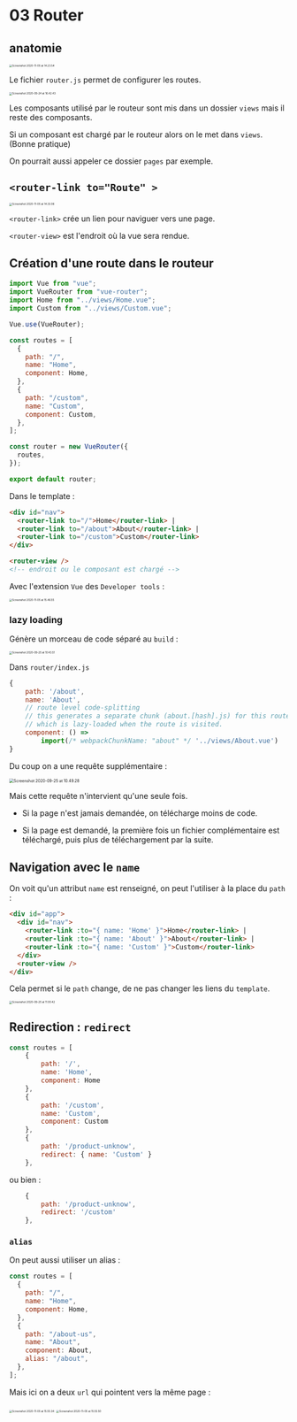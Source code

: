 # 03 Router

## anatomie

<img src="assets/Screenshot2020-11-05at14.23.54.png" alt="Screenshot 2020-11-05 at 14.23.54" style="zoom:33%;" />

Le fichier `router.js` permet de configurer les routes.

<img src="assets/Screenshot2020-09-24at16.42.43.png" alt="Screenshot 2020-09-24 at 16.42.43" style="zoom:33%;" />

Les composants utilisé par le routeur sont mis dans un dossier `views` mais il reste des composants.

Si un composant est chargé par le routeur alors on le met dans `views`. (Bonne pratique)

On pourrait aussi appeler ce dossier `pages` par exemple.

## `<router-link to="Route" >`

 <img src="assets/Screenshot2020-11-05at14.33.06.png" alt="Screenshot 2020-11-05 at 14.33.06" style="zoom:33%;" />

`<router-link>` crée un lien pour naviguer vers une page.

`<router-view>` est l'endroit où la vue sera rendue.

## Création d'une route dans le routeur

```js
import Vue from "vue";
import VueRouter from "vue-router";
import Home from "../views/Home.vue";
import Custom from "../views/Custom.vue";

Vue.use(VueRouter);

const routes = [
  {
    path: "/",
    name: "Home",
    component: Home,
  },
  {
    path: "/custom",
    name: "Custom",
    component: Custom,
  },
];

const router = new VueRouter({
  routes,
});

export default router;
```

Dans le template :

```html
<div id="nav">
  <router-link to="/">Home</router-link> |
  <router-link to="/about">About</router-link> |
  <router-link to="/custom">Custom</router-link>
</div>

<router-view />
<!-- endroit ou le composant est chargé -->
```

Avec l'extension `Vue` des `Developer tools` :

<img src="assets/Screenshot2020-11-05at15.46.55.png" alt="Screenshot 2020-11-05 at 15.46.55" style="zoom:33%;" />

### lazy loading

Génère un morceau de code séparé au `build` :

<img src="assets/Screenshot2020-09-25at10.43.51.png" alt="Screenshot 2020-09-25 at 10.43.51" style="zoom:33%;" />

Dans `router/index.js`

```js
{
    path: '/about',
    name: 'About',
    // route level code-splitting
    // this generates a separate chunk (about.[hash].js) for this route
    // which is lazy-loaded when the route is visited.
    component: () =>
        import(/* webpackChunkName: "about" */ '../views/About.vue')
}
```

Du coup on a une requête supplémentaire :

<img src="assets/Screenshot2020-09-25at10.49.28.png" alt="Screenshot 2020-09-25 at 10.49.28" style="zoom:50%;" />

Mais cette requête n'intervient qu'une seule fois.

- Si la page n'est jamais demandée, on télécharge moins de code.

- Si la page est demandé, la première fois un fichier complémentaire est téléchargé, puis plus de téléchargement par la suite.

## Navigation avec le `name`

On voit qu'un attribut `name` est renseigné, on peut l'utiliser à la place du `path` :

```html
<div id="app">
  <div id="nav">
    <router-link :to="{ name: 'Home' }">Home</router-link> |
    <router-link :to="{ name: 'About' }">About</router-link> |
    <router-link :to="{ name: 'Custom' }">Custom</router-link>
  </div>
  <router-view />
</div>
```

Cela permet si le `path` change, de ne pas changer les liens du `template`.

<img src="assets/Screenshot2020-09-25at11.00.42.png" alt="Screenshot 2020-09-25 at 11.00.42" style="zoom:33%;" />

## Redirection : `redirect`

```js
const routes = [
    {
        path: '/',
        name: 'Home',
        component: Home
    },
    {
        path: '/custom',
        name: 'Custom',
        component: Custom
    },
    {
        path: '/product-unknow',
        redirect: { name: 'Custom' }
    },
```

ou bien :

```js
	{
        path: '/product-unknow',
        redirect: '/custom'
    },
```

### `alias`

On peut aussi utiliser un alias :

```js
const routes = [
  {
    path: "/",
    name: "Home",
    component: Home,
  },
  {
    path: "/about-us",
    name: "About",
    component: About,
    alias: "/about",
  },
];
```

Mais ici on a deux `url` qui pointent vers la même page :

<img src="assets/Screenshot2020-11-05at15.55.34.png" alt="Screenshot 2020-11-05 at 15.55.34" style="zoom:33%;" />

<img src="assets/Screenshot2020-11-05at15.55.50.png" alt="Screenshot 2020-11-05 at 15.55.50" style="zoom:33%;" />
